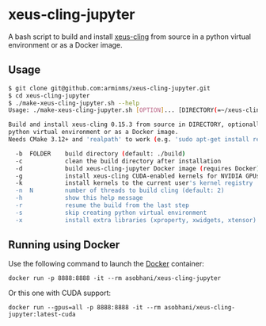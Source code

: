 # xeus-cling-jupyter
A bash script to build and install [xeus-cling](https://github.com/jupyter-xeus/xeus-cling) from source in a python virtual environment or as a Docker image.

## Usage

```bash
$ git clone git@github.com:arminms/xeus-cling-jupyter.git
$ cd xeus-cling-jupyter
$ ./make-xeus-cling-jupyter.sh --help
Usage: ./make-xeus-cling-jupyter.sh [OPTION]... [DIRECTORY(=~/xeus-cling(-env))]

Build and install xeus-cling 0.15.3 from source in DIRECTORY, optionally with a
python virtual environment or as a Docker image.
Needs CMake 3.12+ and 'realpath' to work (e.g. 'sudo apt-get install realpath').

  -b  FOLDER    build directory (default: ./build)
  -c            clean the build directory after installation
  -d            build xeus-cling-jupyter Docker image (requires Docker)
  -g            install xeus-cling CUDA-enabled kernels for NVIDIA GPUs
  -k            install kernels to the current user's kernel registry
  -n  N         number of threads to build cling (default: 2)
  -h            show this help message
  -r            resume the build from the last step
  -s            skip creating python virtual environment
  -x            install extra libraries (xproperty, xwidgets, xtensor)
```

## Running using Docker
Use the following command to launch the [Docker](https://docker.io) container:
```
docker run -p 8888:8888 -it --rm asobhani/xeus-cling-jupyter
```
Or this one with CUDA support:
```
docker run --gpus=all -p 8888:8888 -it --rm asobhani/xeus-cling-jupyter:latest-cuda
```
